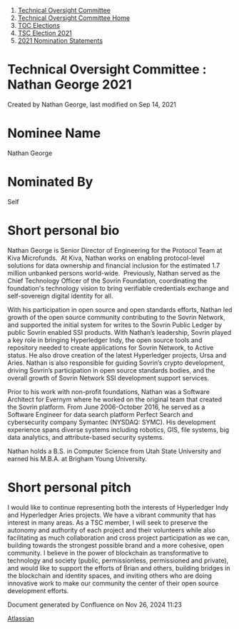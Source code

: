 1. [Technical Oversight Committee](index.html)
2. [Technical Oversight Committee Home](Technical-Oversight-Committee-Home_21430274.html)
3. [TOC Elections](TOC-Elections_21448771.html)
4. [TSC Election 2021](TSC-Election-2021_21442572.html)
5. [2021 Nomination Statements](2021-Nomination-Statements_21430631.html)

# Technical Oversight Committee : Nathan George 2021

Created by Nathan George, last modified on Sep 14, 2021

# Nominee Name

Nathan George

# Nominated By

Self

# Short personal bio

Nathan George is Senior Director of Engineering for the Protocol Team at Kiva Microfunds.  At Kiva, Nathan works on enabling protocol-level solutions for data ownership and financial inclusion for the estimated 1.7 million unbanked persons world-wide.  Previously, Nathan served as the Chief Technology Officer of the Sovrin Foundation, coordinating the foundation's technology vision to bring verifiable credentials exchange and self-sovereign digital identity for all. 

With his participation in open source and open standards efforts, Nathan led growth of the open source community contributing to the Sovrin Network, and supported the initial system for writes to the Sovrin Public Ledger by public Sovrin enabled SSI products. With Nathan’s leadership, Sovrin played a key role in bringing Hyperledger Indy, the open source tools and repository needed to create applications for Sovrin Network, to Active status. He also drove creation of the latest Hyperledger projects, Ursa and Aries. Nathan is also responsible for guiding Sovrin’s crypto development, driving Sovrin’s participation in open source standards bodies, and the overall growth of Sovrin Network SSI development support services. 

Prior to his work with non-profit foundations, Nathan was a Software Architect for Evernym where he worked on the original team that created the Sovrin platform. From June 2006-October 2016, he served as a Software Engineer for data search platform Perfect Search and cybersecurity company Symantec (NYSDAQ: SYMC). His development experience spans diverse systems including robotics, GIS, file systems, big data analytics, and attribute-based security systems.

Nathan holds a B.S. in Computer Science from Utah State University and earned his M.B.A. at Brigham Young University.

# Short personal pitch

I would like to continue representing both the interests of Hyperledger Indy and Hyperledger Aries projects. We have a vibrant community that has interest in many areas. As a TSC member, I will seek to preserve the autonomy and authority of each project and their volunteers while also facilitating as much collaboration and cross ­project participation as we can, ­­building towards the strongest possible brand and a more cohesive, open community. I believe in the power of blockchain as transformative to technology and society (public, permissionless, permissioned and private), and would like to support the efforts of Brian and others, ­­building bridges in the blockchain and identity spaces, and inviting others who are doing innovative work to make our community the center of their open source development efforts.

Document generated by Confluence on Nov 26, 2024 11:23

[Atlassian](http://www.atlassian.com/)
